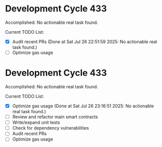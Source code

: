 # Development Cycle 433

Accomplished: No actionable real task found.

Current TODO List:

- [x] Audit recent PRs  (Done at Sat Jul 26 22:51:59 2025: No actionable real task found.)
- [ ] Optimize gas usage

# Development Cycle 433

Accomplished: No actionable real task found.

Current TODO List:

- [x] Optimize gas usage  (Done at Sat Jul 26 23:16:51 2025: No actionable real task found.)
- [ ] Review and refactor main smart contracts
- [ ] Write/expand unit tests
- [ ] Check for dependency vulnerabilities
- [ ] Audit recent PRs
- [ ] Optimize gas usage